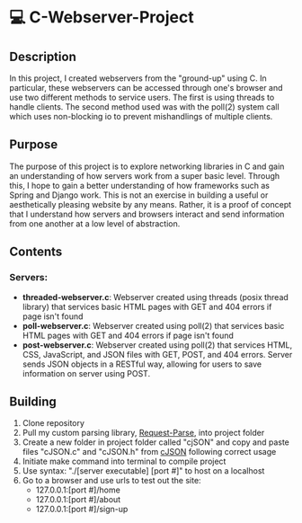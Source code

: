 # :computer: C-Webserver-Project

## Description
In this project, I created webservers from the "ground-up" using C. In particular, these webservers can be accessed through one's browser and use two different methods to service users. The first is using threads to handle clients. The second method used was with the poll(2) system call which uses non-blocking io to prevent mishandlings of multiple clients.

## Purpose
The purpose of this project is to explore networking libraries in C and gain an understanding of how servers work from a super basic level. Through this, I hope to gain a better understanding of how frameworks such as Spring and Django work. This is not an exercise in building a useful or aesthetically pleasing website by any means. Rather, it is a proof of concept that I understand how servers and browsers interact and send information from one another at a low level of abstraction.

## Contents
### Servers:
* **threaded-webserver.c**: Webserver created using threads (posix thread library) that services basic HTML pages with GET and 404 errors if page isn't found
* **poll-webserver.c**: Webserver created using poll(2) that services basic HTML pages with GET and 404 errors if page isn't found
* **post-webserver.c**: Webserver created using poll(2) that services HTML, CSS, JavaScript, and JSON files with GET, POST, and 404 errors. Server sends JSON objects in a RESTful way, allowing for users to save information on server using POST.

## Building
1. Clone repository
2. Pull my custom parsing library, [Request-Parse](https://github.com/dborah123/Request-Parse), into project folder
3. Create a new folder in project folder called "cjSON" and copy and paste files "cJSON.c" and "cJSON.h" from [cJSON](https://github.com/DaveGamble/cJSON) following correct usage
4. Initiate make command into terminal to compile project
5. Use syntax: "./[server executable] [port #]" to host on a localhost
6. Go to a browser and use urls to test out the site:
    * 127.0.0.1:[port #]/home
    * 127.0.0.1:[port #]/about
    * 127.0.0.1:[port #]/sign-up
